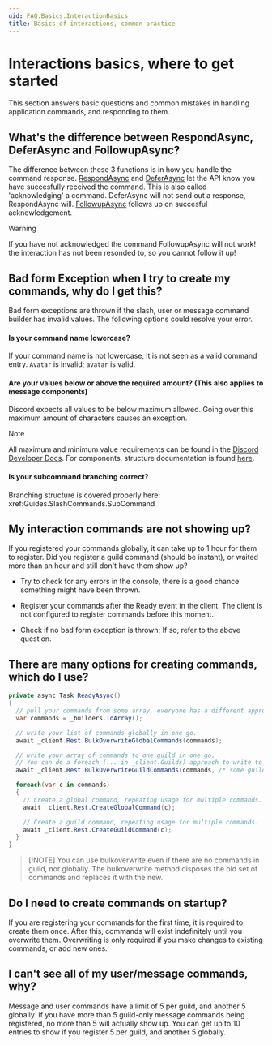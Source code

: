```yaml
---
uid: FAQ.Basics.InteractionBasics
title: Basics of interactions, common practice
---
```


# Interactions basics, where to get started

This section answers basic questions and common mistakes in handling application commands, and responding to them.

## What's the difference between RespondAsync, DeferAsync and FollowupAsync?

The difference between these 3 functions is in how you handle the command response.
[RespondAsync] and
[DeferAsync] let the API know you have succesfully received the command. This is also called 'acknowledging' a command.
DeferAsync will not send out a response, RespondAsync will.
[FollowupAsync] follows up on succesful acknowledgement. 

> [!WARNING]
> If you have not acknowledged the command FollowupAsync will not work! the interaction has not been resonded to, so you cannot follow it up!

[RespondAsync]: xref:Discord.IDiscordInteraction
[DeferAsync]: xref:Discord.IDiscordInteraction
[FollowUpAsync]: xref:Discord.IDiscordInteraction

## Bad form Exception when I try to create my commands, why do I get this?

Bad form exceptions are thrown if the slash, user or message command builder has invalid values.
The following options could resolve your error.

#### Is your command name lowercase?

If your command name is not lowercase, it is not seen as a valid command entry.
`Avatar` is invalid; `avatar` is valid.

#### Are your values below or above the required amount? (This also applies to message components)

Discord expects all values to be below maximum allowed.
Going over this maximum amount of characters causes an exception.

> [!NOTE]
> All maximum and minimum value requirements can be found in the [Discord Developer Docs].
> For components, structure documentation is found [here].

[Discord Developer Docs]: https://discord.com/developers/docs/interactions/application-commands#application-commands
[here]: https://discord.com/developers/docs/interactions/message-components#message-components

#### Is your subcommand branching correct?

Branching structure is covered properly here: xref:Guides.SlashCommands.SubCommand

## My interaction commands are not showing up?

If you registered your commands globally, it can take up to 1 hour for them to register.
Did you register a guild command (should be instant), or waited more than an hour and still don't have them show up?

- Try to check for any errors in the console, there is a good chance something might have been thrown.

- Register your commands after the Ready event in the client. The client is not configured to register commands before this moment.

- Check if no bad form exception is thrown; If so, refer to the above question.

## There are many options for creating commands, which do I use?

```cs
private async Task ReadyAsync()
{
  // pull your commands from some array, everyone has a different approach for this.
  var commands = _builders.ToArray();

  // write your list of commands globally in one go.
  await _client.Rest.BulkOverwriteGlobalCommands(commands);

  // write your array of commands to one guild in one go.
  // You can do a foreach (... in _client.Guilds) approach to write to all guilds.
  await _client.Rest.BulkOverwriteGuildCommands(commands, /* some guild */);

  foreach(var c in commands)
  {
    // Create a global command, repeating usage for multiple commands.
    await _client.Rest.CreateGlobalCommand(c);

    // Create a guild command, repeating usage for multiple commands.
    await _client.Rest.CreateGuildCommand(c);
  }
}
```

> [!NOTE] You can use bulkoverwrite even if there are no commands in guild, nor globally.
> The bulkoverwrite method disposes the old set of commands and replaces it with the new.

## Do I need to create commands on startup?

If you are registering your commands for the first time, it is required to create them once.
After this, commands will exist indefinitely until you overwrite them.
Overwriting is only required if you make changes to existing commands, or add new ones.

## I can't see all of my user/message commands, why?

Message and user commands have a limit of 5 per guild, and another 5 globally.
If you have more than 5 guild-only message commands being registered, no more than 5 will actually show up.
You can get up to 10 entries to show if you register 5 per guild, and another 5 globally.
